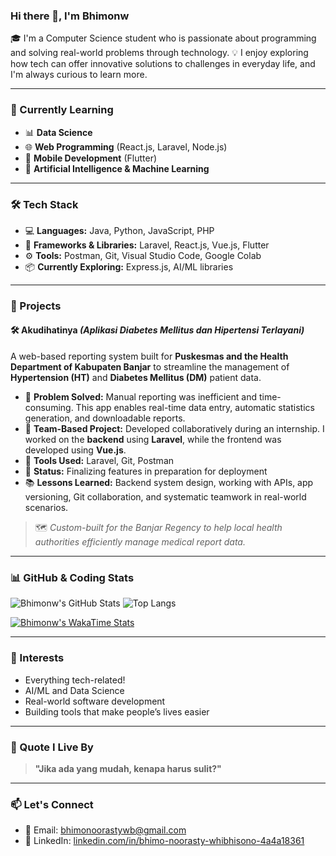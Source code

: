 ### Hi there 👋, I'm Bhimonw

🎓 I'm a Computer Science student who is passionate about programming and solving real-world problems through technology.
💡 I enjoy exploring how tech can offer innovative solutions to challenges in everyday life, and I'm always curious to learn more.

---

### 🌱 Currently Learning

* 📊 **Data Science**
* 🌐 **Web Programming** (React.js, Laravel, Node.js)
* 📱 **Mobile Development** (Flutter)
* 🤖 **Artificial Intelligence & Machine Learning**

---

### 🛠️ Tech Stack

* 💻 **Languages:** Java, Python, JavaScript, PHP
* 🔧 **Frameworks & Libraries:** Laravel, React.js, Vue.js, Flutter
* ⚙️ **Tools:** Postman, Git, Visual Studio Code, Google Colab
* 📦 **Currently Exploring:** Express.js, AI/ML libraries

---

### 💼 Projects

#### 🛠️ **Akudihatinya** *(Aplikasi Diabetes Mellitus dan Hipertensi Terlayani)*

A web-based reporting system built for **Puskesmas and the Health Department of Kabupaten Banjar** to streamline the management of **Hypertension (HT)** and **Diabetes Mellitus (DM)** patient data.

* 🧩 **Problem Solved:** Manual reporting was inefficient and time-consuming. This app enables real-time data entry, automatic statistics generation, and downloadable reports.
* 👥 **Team-Based Project:** Developed collaboratively during an internship. I worked on the **backend** using **Laravel**, while the frontend was developed using **Vue.js**.
* 🔧 **Tools Used:** Laravel, Git, Postman
* 🚀 **Status:** Finalizing features in preparation for deployment
* 📚 **Lessons Learned:** Backend system design, working with APIs, app versioning, Git collaboration, and systematic teamwork in real-world scenarios.

> 🗺️ *Custom-built for the Banjar Regency to help local health authorities efficiently manage medical report data.*

---

### 📊 GitHub & Coding Stats

![Bhimonw's GitHub Stats](https://github-readme-stats.vercel.app/api?username=Bhimonw\&show_icons=true\&theme=radical)
![Top Langs](https://github-readme-stats.vercel.app/api/top-langs/?username=Bhimonw\&layout=compact\&theme=radical)

[![Bhimonw's WakaTime Stats](https://github-readme-stats.vercel.app/api/wakatime?username=Bhimonw\&theme=radical)](https://wakatime.com/@Bhimonw)

---

### 🧠 Interests

* Everything tech-related!
* AI/ML and Data Science
* Real-world software development
* Building tools that make people’s lives easier

---

### 💬 Quote I Live By

> **"Jika ada yang mudah, kenapa harus sulit?"**

---

### 📫 Let's Connect

* 📧 Email: [bhimonoorastywb@gmail.com](mailto:bhimonoorastywb@gmail.com)
* 💼 LinkedIn: [linkedin.com/in/bhimo-noorasty-whibhisono-4a4a18361](https://www.linkedin.com/in/bhimo-noorasty-whibhisono-4a4a18361)
